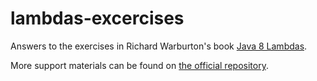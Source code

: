 # lambdas-excercises

Answers to the exercises in Richard Warburton's book [Java 8 Lambdas](http://tinyurl.com/java8lambdas).

More support materials can be found on [the official repository](https://github.com/RichardWarburton/java-8-lambdas-exercises).
